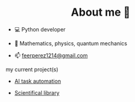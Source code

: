 <div style="text-align: center">
  <h1>About me 💭</h1>
</div>

- 💻 Python developer

- 📖 Mathematics, physics, quantum mechanics

- 📫 feerperez1214@gmail.com

my current project(s)

- [AI task automation](https://github.com/code1O/ai_automat)

- [Scientifical library](https://github.com/code1O/scorpion)


<!--
**code1O/code1O** is a ✨ _special_ ✨ repository because its `README.md` (this file) appears on your GitHub profile.

Here are some ideas to get you started:

- 🔭 I’m currently working on ...
- 🌱 I’m currently learning ...
- 👯 I’m looking to collaborate on ...
- 🤔 I’m looking for help with ...
- 💬 Ask me about ...
- 📫 How to reach me: ...
- 😄 Pronouns: ...
- ⚡ Fun fact: ...
-->
